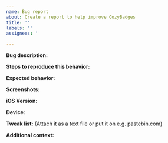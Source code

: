 ```yaml
---
name: Bug report
about: Create a report to help improve CozyBadges
title: ''
labels: ''
assignees: ''

---
```


**Bug description:**

**Steps to reproduce this behavior:**

**Expected behavior:**

**Screenshots:**

**iOS Version:**

**Device:**

**Tweak list:** 
(Attach it as a text file or put it on e.g. pastebin.com)

**Additional context:**

